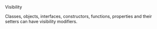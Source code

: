 Visibility

Classes, objects, interfaces, constructors, functions, properties and their setters can have visibility modifiers. 